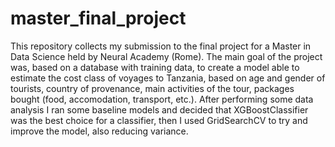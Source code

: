 # master_final_project
This repository collects my submission to the final project for a Master in Data Science held by Neural Academy (Rome).
The main goal of the project was, based on a database with training data, to create a model able to estimate the cost class of voyages to Tanzania, based on age and gender of tourists, country of provenance, main activities of the tour, packages bought (food, accomodation, transport, etc.).
After performing some data analysis I ran some baseline models and decided that XGBoostClassifier was the best choice for a classifier, then I used GridSearchCV to try and improve the model, also reducing variance. 
